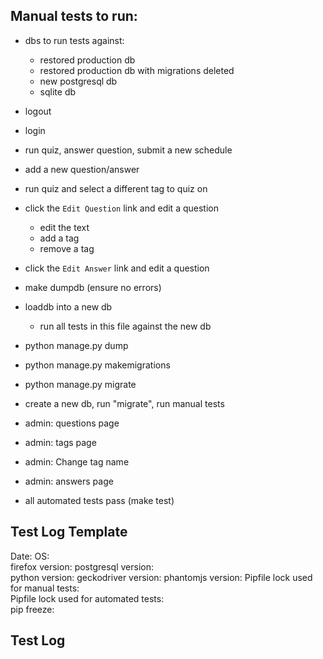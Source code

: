 ## Manual tests to run:

- dbs to run tests against:
    - restored production db
    - restored production db with migrations deleted
    - new postgresql db
    - sqlite db

- logout
- login
- run quiz, answer question, submit a new schedule
- add a new question/answer
- run quiz and select a different tag to quiz on
- click the `Edit Question` link and edit a question
    - edit the text
    - add a tag
    - remove a tag
- click the `Edit Answer` link and edit a question

- make dumpdb (ensure no errors)
- loaddb into a new db
    - run all tests in this file against the new db
- python manage.py dump
- python manage.py makemigrations
- python manage.py migrate

- create a new db, run "migrate", run manual tests

- admin: questions page
- admin: tags page
- admin: Change tag name
- admin: answers page

- all automated tests pass (make test)

## Test Log Template

Date: 
OS:  
firefox version: 
postgresql version:  
python version: 
geckodriver version: 
phantomjs version: 
Pipfile lock used for manual tests:  
Pipfile lock used for automated tests:  
pip freeze:

## Test Log

